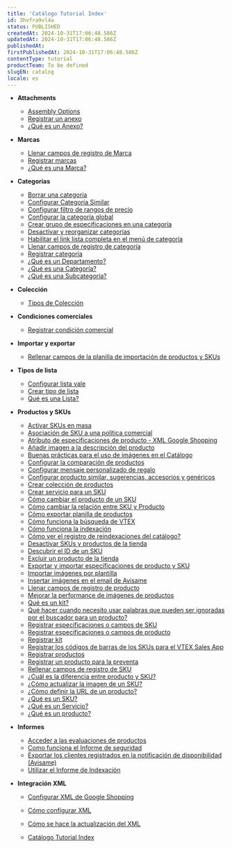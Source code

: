```yaml
---
title: 'Catálogo Tutorial Index'
id: 3hvfra9vl4a
status: PUBLISHED
createdAt: 2024-10-31T17:06:48.586Z
updatedAt: 2024-10-31T17:06:48.586Z
publishedAt: 
firstPublishedAt: 2024-10-31T17:06:48.586Z
contentType: tutorial
productTeam: To be defined
slugEN: catalog
locale: es
---
```


- **Attachments**

  - [Assembly Options](es/docs/tutorial/assembly-options)
  - [Registrar un anexo](es/docs/tutorial/registrar-un-anexo)
  - [¿Qué es un Anexo?](es/docs/tutorial/que-es-un-anexo)


- **Marcas**

  - [Llenar campos de registro de Marca](es/docs/tutorial/campos-de-registro-de-marca)
  - [Registrar marcas](es/docs/tutorial/registrando-marcas)
  - [¿Qué es una Marca?](es/docs/tutorial/que-es-una-marca)


- **Categorias**

  - [Borrar una categoría](es/docs/tutorial/borrar-una-categoria)
  - [Configurar Categoría Similar](es/docs/tutorial/configurando-categoria-similar)
  - [Configurar filtro de rangos de precio](es/docs/tutorial/configurando-filtro-de-faixa-de-preco)
  - [Configurar la categoría global](es/docs/tutorial/configurando-a-categoria-global)
  - [Crear grupo de especificaciones en una categoría](es/docs/tutorial/crear-grupo-de-especificaciones-en-una-categoria)
  - [Desactivar y reorganizar categorías](es/docs/tutorial/desactivar-y-reorganizar-categorias)
  - [Habilitar el link lista completa en el menú de categoría](es/docs/tutorial/habilitando-o-link-lista-completa-no-menu-de-categoria)
  - [Llenar campos de registro de categoría](es/docs/tutorial/campos-de-registro-de-categoria)
  - [Registrar categoría](es/docs/tutorial/registrar-categoria)
  - [¿Qué es un Departamento?](es/docs/tutorial/que-es-un-departamento)
  - [¿Qué es una Categoría?](es/docs/tutorial/que-es-una-categoria)
  - [¿Qué es una Subcategoría?](es/docs/tutorial/que-es-una-subcategoria)


- **Colección**

  - [Tipos de Colección](es/docs/tutorial/tipos-de-coleccion)


- **Condiciones comerciales**

  - [Registrar condición comercial](es/docs/tutorial/registrar-condicion-comercial)


- **Importar y exportar**

  - [Rellenar campos de la planilla de importación de productos y SKUs](es/docs/tutorial/rellenar-campos-de-la-planilla-de-importacion)


- **Tipos de lista**

  - [Configurar lista vale](es/docs/tutorial/configurando-lista-vale)
  - [Crear tipo de lista](es/docs/tutorial/criando-tipo-de-lista)
  - [Qué es una Lista?](es/docs/tutorial/que-es-una-lista)


- **Productos y SKUs**

  - [Activar SKUs en masa](es/docs/tutorial/activar-skus-en-massa)
  - [Asociación de SKU a una política comercial](es/docs/tutorial/asociacion-de-sku-a-una-politica-comercial)
  - [Atributo de especificaciones de producto - XML Google Shopping](es/docs/tutorial/atributo-de-especificaciones-de-producto-xml-googleshopping)
  - [Añadir imagen a la descripción del producto](es/docs/tutorial/anadir-imagen-a-la-descripcion-del-producto)
  - [Buenas prácticas para el uso de imágenes en el Catálogo](es/docs/tutorial/buenas-practicas-para-el-uso-de-imagenes-en-el-catalogo)
  - [Configurar la comparación de productos](es/docs/tutorial/configurando-a-comparacao-de-produtos)
  - [Configurar mensaje personalizado de regalo](es/docs/tutorial/configurar-mensaje-personalizado-de-regalo)
  - [Configurar producto similar, sugerencias, accesorios y genéricos](es/docs/tutorial/configurando-produto-similar-sugestoes-acessorios-e-genericos)
  - [Crear colección de productos](es/docs/tutorial/creando-colecciones-de-productos)
  - [Crear servicio para un SKU](es/docs/tutorial/crear-servicio-para-un-sku)
  - [Cómo cambiar el producto de un SKU](es/docs/tutorial/como-cambiar-el-producto-de-un-sku)
  - [Cómo cambiar la relación entre SKU y Producto](es/docs/tutorial/como-cambiar-la-relacion-entre-sku-y-producto)
  - [Cómo exportar planilla de productos](es/docs/tutorial/como-exportar-planilla-de-productos)
  - [Cómo funciona la búsqueda de VTEX](es/docs/tutorial/como-funciona-la-busqueda-de-vtex)
  - [Cómo funciona la indexación](es/docs/tutorial/entendiendo-el-funcionamento-de-la-indexacion)
  - [Cómo ver el registro de reindexaciones del catálogo?](es/docs/tutorial/ver-el-log-de-reindexaciones)
  - [Desactivar SKUs y productos de la tienda](es/docs/tutorial/desactivar-skus-y-productos-de-la-tienda)
  - [Descubrir el ID de un SKU](es/docs/tutorial/descubrir-el-id-de-un-sku)
  - [Excluir un producto de la tienda](es/docs/tutorial/excluir-un-producto-de-la-tienda)
  - [Exportar y importar especificaciones de producto y SKU](es/docs/tutorial/exportar-y-importar-especificaciones-de-producto-y-sku)
  - [Importar imágenes por plantilla](es/docs/tutorial/importando-imagenes-por-plantilla)
  - [Insertar imágenes en el email de Avisame](es/docs/tutorial/insertar-imagenes-en-el-email-de-avisame)
  - [Llenar campos de registro de producto](es/docs/tutorial/campos-de-registro-de-producto)
  - [Mejorar la performance de imágenes de productos](es/docs/tutorial/mejorando-la-performance-de-imagenes-de-productos)
  - [Qué es un kit?](es/docs/tutorial/que-es-un-kit)
  - [Qué hacer cuando necesito usar palabras que pueden ser ignoradas por el buscador para un producto?](es/docs/tutorial/que-hacer-cuando-necesito-usar-para-un-producto-palabras-que-pueden-ser)
  - [Registrar especificaciones o campos de SKU](es/docs/tutorial/registrar-especificaciones-o-campos-de-sku)
  - [Registrar especificaciones o campos de producto](es/docs/tutorial/registrar-especificaciones-o-campos-de-producto)
  - [Registrar kit](es/docs/tutorial/cadastrando-kit)
  - [Registrar los códigos de barras de los SKUs para el VTEX Sales App](es/docs/tutorial/registrar-los-codigos-de-barras-de-los-skus-para-el-vtex-sales-app)
  - [Registrar productos](es/docs/tutorial/registrar-productos)
  - [Registrar un producto para la preventa](es/docs/tutorial/registrar-un-producto-para-la-preventa)
  - [Rellenar campos de registro de SKU](es/docs/tutorial/campos-de-registro-de-sku)
  - [¿Cuál es la diferencia entre producto y SKU?](es/docs/tutorial/cual-es-la-diferencia-entre-producto-y-sku)
  - [¿Cómo actualizar la imagen de un SKU?](es/docs/tutorial/como-actualizar-la-imagen-de-un-sku)
  - [¿Cómo definir la URL de un producto?](es/docs/tutorial/como-definir-la-url-de-un-producto)
  - [¿Qué es un SKU?](es/docs/tutorial/que-es-un-sku)
  - [¿Qué es un Servicio?](es/docs/tutorial/que-es-un-servicio)
  - [¿Qué es un producto?](es/docs/tutorial/que-es-un-produto)


- **Informes**

  - [Acceder a las evaluaciones de productos](es/docs/tutorial/acceder-a-las-evaluaciones-de-productos)
  - [Como funciona el Informe de seguridad](es/docs/tutorial/informe-de-seguridad)
  - [Exportar los clientes registrados en la notificación de disponibilidad (Avisame)](es/docs/tutorial/exportar-los-clientes-registrados-en-la-notificacion-de-disponibilidad)
  - [Utilizar el Informe de Indexación](es/docs/tutorial/utilizando-el-informe-de-indexacion)


- **Integración XML**

  - [Configurar XML de Google Shopping](es/docs/tutorial/como-configurar-xml-google-shopping)
  - [Cómo configurar XML](es/docs/tutorial/como-configurar-xml)
  - [Cómo se hace la actualización del XML](es/docs/tutorial/como-se-hace-la-actualizacion-del-xml)


  - [Catálogo Tutorial Index](es/docs/tutorial/index-es-tutorial-catalog)

